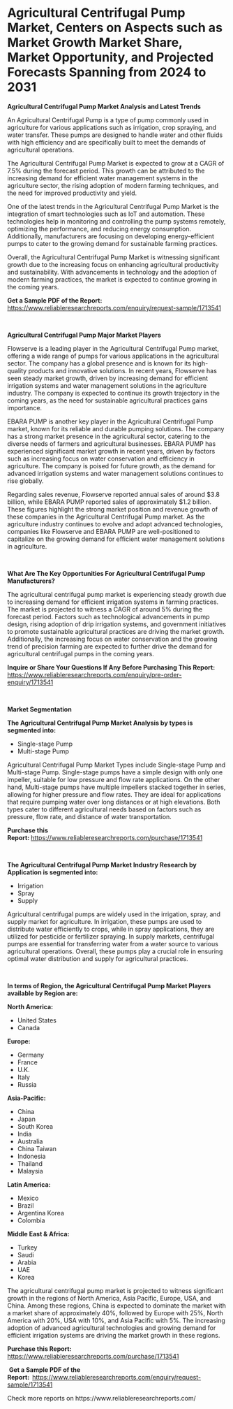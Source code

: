 <p><h1>Agricultural Centrifugal Pump Market, Centers on Aspects such as Market Growth Market Share, Market Opportunity, and Projected Forecasts Spanning from 2024 to 2031</h1></p><p><strong>Agricultural Centrifugal Pump Market Analysis and Latest Trends</strong></p>
<p><p>An Agricultural Centrifugal Pump is a type of pump commonly used in agriculture for various applications such as irrigation, crop spraying, and water transfer. These pumps are designed to handle water and other fluids with high efficiency and are specifically built to meet the demands of agricultural operations.</p><p>The Agricultural Centrifugal Pump Market is expected to grow at a CAGR of 7.5% during the forecast period. This growth can be attributed to the increasing demand for efficient water management systems in the agriculture sector, the rising adoption of modern farming techniques, and the need for improved productivity and yield.</p><p>One of the latest trends in the Agricultural Centrifugal Pump Market is the integration of smart technologies such as IoT and automation. These technologies help in monitoring and controlling the pump systems remotely, optimizing the performance, and reducing energy consumption. Additionally, manufacturers are focusing on developing energy-efficient pumps to cater to the growing demand for sustainable farming practices.</p><p>Overall, the Agricultural Centrifugal Pump Market is witnessing significant growth due to the increasing focus on enhancing agricultural productivity and sustainability. With advancements in technology and the adoption of modern farming practices, the market is expected to continue growing in the coming years.</p></p>
<p><strong>Get a Sample PDF of the Report:&nbsp;</strong> <a href="https://www.reliableresearchreports.com/enquiry/request-sample/1713541">https://www.reliableresearchreports.com/enquiry/request-sample/1713541</a></p>
<p>&nbsp;</p>
<p><strong>Agricultural Centrifugal Pump Major Market Players</strong></p>
<p><p>Flowserve is a leading player in the Agricultural Centrifugal Pump market, offering a wide range of pumps for various applications in the agricultural sector. The company has a global presence and is known for its high-quality products and innovative solutions. In recent years, Flowserve has seen steady market growth, driven by increasing demand for efficient irrigation systems and water management solutions in the agriculture industry. The company is expected to continue its growth trajectory in the coming years, as the need for sustainable agricultural practices gains importance.</p><p>EBARA PUMP is another key player in the Agricultural Centrifugal Pump market, known for its reliable and durable pumping solutions. The company has a strong market presence in the agricultural sector, catering to the diverse needs of farmers and agricultural businesses. EBARA PUMP has experienced significant market growth in recent years, driven by factors such as increasing focus on water conservation and efficiency in agriculture. The company is poised for future growth, as the demand for advanced irrigation systems and water management solutions continues to rise globally.</p><p>Regarding sales revenue, Flowserve reported annual sales of around $3.8 billion, while EBARA PUMP reported sales of approximately $1.2 billion. These figures highlight the strong market position and revenue growth of these companies in the Agricultural Centrifugal Pump market. As the agriculture industry continues to evolve and adopt advanced technologies, companies like Flowserve and EBARA PUMP are well-positioned to capitalize on the growing demand for efficient water management solutions in agriculture.</p></p>
<p>&nbsp;</p>
<p><strong>What Are The Key Opportunities For Agricultural Centrifugal Pump Manufacturers?</strong></p>
<p><p>The agricultural centrifugal pump market is experiencing steady growth due to increasing demand for efficient irrigation systems in farming practices. The market is projected to witness a CAGR of around 5% during the forecast period. Factors such as technological advancements in pump design, rising adoption of drip irrigation systems, and government initiatives to promote sustainable agricultural practices are driving the market growth. Additionally, the increasing focus on water conservation and the growing trend of precision farming are expected to further drive the demand for agricultural centrifugal pumps in the coming years.</p></p>
<p><strong>Inquire or Share Your Questions If Any Before Purchasing This Report:</strong> <a href="https://www.reliableresearchreports.com/enquiry/pre-order-enquiry/1713541">https://www.reliableresearchreports.com/enquiry/pre-order-enquiry/1713541</a></p>
<p>&nbsp;</p>
<p><strong>Market Segmentation</strong></p>
<p><strong>The Agricultural Centrifugal Pump Market Analysis by types is segmented into:</strong></p>
<p><ul><li>Single-stage Pump</li><li>Multi-stage Pump</li></ul></p>
<p><p>Agricultural Centrifugal Pump Market Types include Single-stage Pump and Multi-stage Pump. Single-stage pumps have a simple design with only one impeller, suitable for low pressure and flow rate applications. On the other hand, Multi-stage pumps have multiple impellers stacked together in series, allowing for higher pressure and flow rates. They are ideal for applications that require pumping water over long distances or at high elevations. Both types cater to different agricultural needs based on factors such as pressure, flow rate, and distance of water transportation.</p></p>
<p><strong>Purchase this Report:&nbsp;</strong><a href="https://www.reliableresearchreports.com/purchase/1713541">https://www.reliableresearchreports.com/purchase/1713541</a></p>
<p>&nbsp;</p>
<p><strong>The Agricultural Centrifugal Pump Market Industry Research by Application is segmented into:</strong></p>
<p><ul><li>Irrigation</li><li>Spray</li><li>Supply</li></ul></p>
<p><p>Agricultural centrifugal pumps are widely used in the irrigation, spray, and supply market for agriculture. In irrigation, these pumps are used to distribute water efficiently to crops, while in spray applications, they are utilized for pesticide or fertilizer spraying. In supply markets, centrifugal pumps are essential for transferring water from a water source to various agricultural operations. Overall, these pumps play a crucial role in ensuring optimal water distribution and supply for agricultural practices.</p></p>
<p>&nbsp;</p>
<p><strong>In terms of Region, the Agricultural Centrifugal Pump Market Players available by Region are:</strong></p>
<p>
    <p> <strong> North America: </strong>
        <ul>
            <li>United States</li>
            <li>Canada</li>
        </ul>
        </p> 
    <p> <strong> Europe: </strong>
        <ul>
            <li>Germany</li>
            <li>France</li>
            <li>U.K.</li>
            <li>Italy</li>
            <li>Russia</li>
        </ul>
        </p> 
    <p> <strong> Asia-Pacific: </strong>
        <ul>
            <li>China</li>
            <li>Japan</li>
            <li>South Korea</li>
            <li>India</li>
            <li>Australia</li>
            <li>China Taiwan</li>
            <li>Indonesia</li>
            <li>Thailand</li>
            <li>Malaysia</li>
        </ul>
        </p> 
    <p> <strong> Latin America: </strong>
        <ul>
            <li>Mexico</li>
            <li>Brazil</li>
            <li>Argentina Korea</li>
            <li>Colombia</li>
        </ul>
        </p> 
    <p> <strong> Middle East & Africa: </strong>
        <ul>
            <li>Turkey</li>
            <li>Saudi</li>
            <li>Arabia</li>
            <li>UAE</li>
            <li>Korea</li>
        </ul>
    </p>
    </p>
<p><p>The agricultural centrifugal pump market is projected to witness significant growth in the regions of North America, Asia Pacific, Europe, USA, and China. Among these regions, China is expected to dominate the market with a market share of approximately 40%, followed by Europe with 25%, North America with 20%, USA with 10%, and Asia Pacific with 5%. The increasing adoption of advanced agricultural technologies and growing demand for efficient irrigation systems are driving the market growth in these regions.</p></p>
<p><strong>Purchase this Report: </strong><a href="https://www.reliableresearchreports.com/purchase/1713541">https://www.reliableresearchreports.com/purchase/1713541</a></p>
<p>&nbsp;<strong>Get a Sample PDF of the Report:&nbsp;&nbsp;</strong><a href="https://www.reliableresearchreports.com/enquiry/request-sample/1713541">https://www.reliableresearchreports.com/enquiry/request-sample/1713541</a></p>
<p><strong></strong></p>
<p>Check more reports on https://www.reliableresearchreports.com/</p>